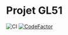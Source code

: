 # Projet GL51
![CI](https://github.com/patricke25/GL51_TD1/workflows/CI/badge.svg?branch=master)
[![CodeFactor](https://www.codefactor.io/repository/github/patricke25/gl51_td1/badge/master)](https://www.codefactor.io/repository/github/patricke25/gl51_td1/overview/master)